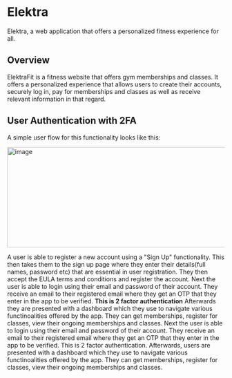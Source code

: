 # Elektra
Elektra, a web application that offers a personalized fitness experience for all.

## Overview
ElektraFit is a fitness website that offers gym memberships and classes. It offers a personalized experience that allows users to create their accounts, securely log in, pay for memberships and classes as well as receive relevant information in that regard.  


## User Authentication with 2FA
A simple user flow for this functionality looks like this: 

<img width="1197" height="232" alt="image" src="https://github.com/user-attachments/assets/9809e1c9-0cb2-4a5c-9b8d-67c712fd6dab" />

A user is able to register a new account using a "Sign Up" functionality. This then takes them to the sign up page where they enter their details(full names, password etc) that are essential in user registration. They then accept the EULA terms and conditions and register the account.
Next the user is able to login using their email and password of their account. They receive an email to their registered email where they get an OTP that they enter in the app to be verified. **This is 2 factor authentication**
Afterwards they are presented with a dashboard which they use to navigate various functinoalities offered by the app. They can get memberships, register for classes, view their ongoing memberships and classes.
Next the user is able to login using their email and password of their account. They receive an email to their registered email where they get an OTP that they enter in the app to be verified. This is 2 factor authentication.
Afterwards, users are presented with a dashboard which they use to navigate various functinoalities offered by the app. They can get memberships, register for classes, view their ongoing memberships and classes.

